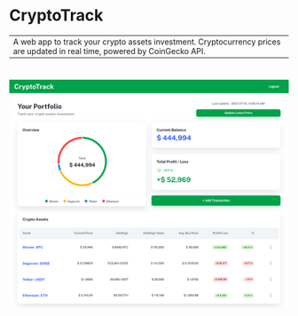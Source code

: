 # CryptoTrack
<table>
<tr>
<td>
  A web app to track your crypto assets investment. Cryptocurrency prices are updated in real time, powered by CoinGecko API.
</td>
</tr>
</table>

# ![portfolio-page](./img/1-portfolio-page.png)